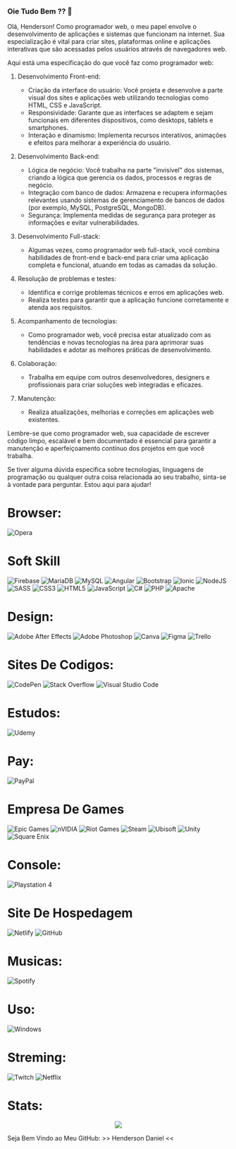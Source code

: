### Oie Tudo Bem ?? 👋
Olá, Henderson! Como programador web, o meu papel envolve o desenvolvimento de aplicações e sistemas que funcionam na internet. Sua especialização é vital para criar sites, plataformas online e aplicações interativas que são acessadas pelos usuários através de navegadores web.

Aqui está uma especificação do que você faz como programador web:

1. Desenvolvimento Front-end:
   - Criação da interface do usuário: Você projeta e desenvolve a parte visual dos sites e aplicações web utilizando tecnologias como HTML, CSS e JavaScript.
   - Responsividade: Garante que as interfaces se adaptem e sejam funcionais em diferentes dispositivos, como desktops, tablets e smartphones.
   - Interação e dinamismo: Implementa recursos interativos, animações e efeitos para melhorar a experiência do usuário.

2. Desenvolvimento Back-end:
   - Lógica de negócio: Você trabalha na parte "invisível" dos sistemas, criando a lógica que gerencia os dados, processos e regras de negócio.
   - Integração com banco de dados: Armazena e recupera informações relevantes usando sistemas de gerenciamento de bancos de dados (por exemplo, MySQL, PostgreSQL, MongoDB).
   - Segurança: Implementa medidas de segurança para proteger as informações e evitar vulnerabilidades.

3. Desenvolvimento Full-stack:
   - Algumas vezes, como programador web full-stack, você combina habilidades de front-end e back-end para criar uma aplicação completa e funcional, atuando em todas as camadas da solução.

4. Resolução de problemas e testes:
   - Identifica e corrige problemas técnicos e erros em aplicações web.
   - Realiza testes para garantir que a aplicação funcione corretamente e atenda aos requisitos.

5. Acompanhamento de tecnologias:
   - Como programador web, você precisa estar atualizado com as tendências e novas tecnologias na área para aprimorar suas habilidades e adotar as melhores práticas de desenvolvimento.

6. Colaboração:
   - Trabalha em equipe com outros desenvolvedores, designers e profissionais para criar soluções web integradas e eficazes.

7. Manutenção:
   - Realiza atualizações, melhorias e correções em aplicações web existentes.

Lembre-se que como programador web, sua capacidade de escrever código limpo, escalável e bem documentado é essencial para garantir a manutenção e aperfeiçoamento contínuo dos projetos em que você trabalha.

Se tiver alguma dúvida específica sobre tecnologias, linguagens de programação ou qualquer outra coisa relacionada ao seu trabalho, sinta-se à vontade para perguntar. Estou aqui para ajudar!

<h1>Browser:</h1>

![Opera](https://img.shields.io/badge/Opera-FF1B2D?style=for-the-badge&logo=Opera&logoColor=white)

<h1>Soft Skill</h1>

![Firebase](https://img.shields.io/badge/Firebase-039BE5?style=for-the-badge&logo=Firebase&logoColor=white)
![MariaDB](https://img.shields.io/badge/MariaDB-003545?style=for-the-badge&logo=mariadb&logoColor=white)
![MySQL](https://img.shields.io/badge/mysql-%2300f.svg?style=for-the-badge&logo=mysql&logoColor=white)
![Angular](https://img.shields.io/badge/angular-%23DD0031.svg?style=for-the-badge&logo=angular&logoColor=white)
![Bootstrap](https://img.shields.io/badge/bootstrap-%238511FA.svg?style=for-the-badge&logo=bootstrap&logoColor=white)
![Ionic](https://img.shields.io/badge/Ionic-%233880FF.svg?style=for-the-badge&logo=Ionic&logoColor=white)
![NodeJS](https://img.shields.io/badge/node.js-6DA55F?style=for-the-badge&logo=node.js&logoColor=white)
![SASS](https://img.shields.io/badge/SASS-hotpink.svg?style=for-the-badge&logo=SASS&logoColor=white)
![CSS3](https://img.shields.io/badge/css3-%231572B6.svg?style=for-the-badge&logo=css3&logoColor=white)
![HTML5](https://img.shields.io/badge/html5-%23E34F26.svg?style=for-the-badge&logo=html5&logoColor=white)
![JavaScript](https://img.shields.io/badge/javascript-%23323330.svg?style=for-the-badge&logo=javascript&logoColor=%23F7DF1E)
![C#](https://img.shields.io/badge/c%23-%23239120.svg?style=for-the-badge&logo=c-sharp&logoColor=white)
![PHP](https://img.shields.io/badge/php-%23777BB4.svg?style=for-the-badge&logo=php&logoColor=white)
![Apache](https://img.shields.io/badge/apache-%23D42029.svg?style=for-the-badge&logo=apache&logoColor=white)
<h1>Design:</h1>

![Adobe After Effects](https://img.shields.io/badge/Adobe%20After%20Effects-9999FF.svg?style=for-the-badge&logo=Adobe%20After%20Effects&logoColor=white)
![Adobe Photoshop](https://img.shields.io/badge/adobe%20photoshop-%2331A8FF.svg?style=for-the-badge&logo=adobe%20photoshop&logoColor=white)
![Canva](https://img.shields.io/badge/Canva-%2300C4CC.svg?style=for-the-badge&logo=Canva&logoColor=white)
![Figma](https://img.shields.io/badge/figma-%23F24E1E.svg?style=for-the-badge&logo=figma&logoColor=white)
![Trello](https://img.shields.io/badge/Trello-%23026AA7.svg?style=for-the-badge&logo=Trello&logoColor=white)

<h1>Sites De Codigos:</h1>

![CodePen](https://img.shields.io/badge/Codepen-000000?style=for-the-badge&logo=codepen&logoColor=white)
![Stack Overflow](https://img.shields.io/badge/-Stackoverflow-FE7A16?style=for-the-badge&logo=stack-overflow&logoColor=white)
![Visual Studio Code](https://img.shields.io/badge/Visual%20Studio%20Code-0078d7.svg?style=for-the-badge&logo=visual-studio-code&logoColor=white)

<h1>Estudos:</h1>

![Udemy](https://img.shields.io/badge/Udemy-A435F0?style=for-the-badge&logo=Udemy&logoColor=white)

<h1>Pay:</h1>

![PayPal](https://img.shields.io/badge/PayPal-00457C?style=for-the-badge&logo=paypal&logoColor=white)

<h1>Empresa De Games</h1>

![Epic Games](https://img.shields.io/badge/epicgames-%23313131.svg?style=for-the-badge&logo=epicgames&logoColor=white)
![nVIDIA](https://img.shields.io/badge/nVIDIA-%2376B900.svg?style=for-the-badge&logo=nVIDIA&logoColor=white)
![Riot Games](https://img.shields.io/badge/riotgames-D32936.svg?style=for-the-badge&logo=riotgames&logoColor=white)
![Steam](https://img.shields.io/badge/steam-%23000000.svg?style=for-the-badge&logo=steam&logoColor=white)
![Ubisoft](https://img.shields.io/badge/Ubisoft-%23F5F5F5.svg?style=for-the-badge&logo=Ubisoft&logoColor=black)
![Unity](https://img.shields.io/badge/unity-%23000000.svg?style=for-the-badge&logo=unity&logoColor=white)
![Square Enix](https://img.shields.io/badge/SquareEnix-%23ED1C24.svg?style=for-the-badge&logo=SquareEnix&logoColor=white)

<h1>Console:</h1>

![Playstation 4](https://img.shields.io/badge/Playstation%204-003791?style=for-the-badge&logo=playstation-4&logoColor=white)

<h1>Site De Hospedagem</h1>

![Netlify](https://img.shields.io/badge/netlify-%23000000.svg?style=for-the-badge&logo=netlify&logoColor=#00C7B7)
![GitHub](https://img.shields.io/badge/github-%23121011.svg?style=for-the-badge&logo=github&logoColor=white)

<h1>Musicas:</h1>

![Spotify](https://img.shields.io/badge/Spotify-1ED760?style=for-the-badge&logo=spotify&logoColor=white)
<h1>Uso:</h1>

![Windows](https://img.shields.io/badge/Windows-0078D6?style=for-the-badge&logo=windows&logoColor=white)

<h1>Streming:</h1>

![Twitch](https://img.shields.io/badge/Twitch-9347FF?style=for-the-badge&logo=twitch&logoColor=white)
![Netflix](https://img.shields.io/badge/Netflix-E50914?style=for-the-badge&logo=netflix&logoColor=white)

<h1>Stats:</h1>

<p align="center">
  <img src="https://github-profile-trophy.vercel.app/?username=HendersonMoreira&theme=dracula&row=2&no-bg=true&column=3&margin-w=15&margin-h=15" />
</p>


<p> Seja Bem Vindo ao Meu GitHub: >> Henderson Daniel << </p>
